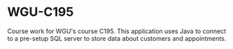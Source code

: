 # WGU-C195
Course work for WGU's course C195. This application uses Java to connect to a pre-setup SQL server to store data about customers and appointments. 
